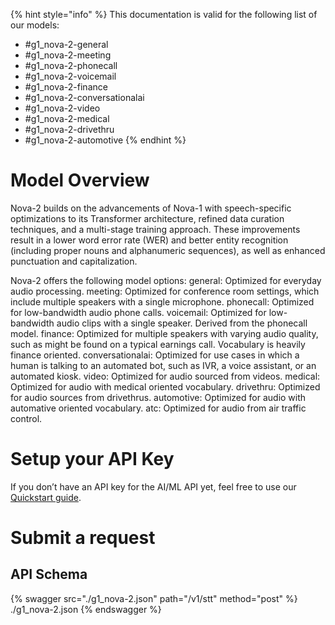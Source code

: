 [#references:start]: <> ({ "template": "openapi" })
{% hint style="info" %}
This documentation is valid for the following list of our models:
* #g1_nova-2-general
* #g1_nova-2-meeting
* #g1_nova-2-phonecall
* #g1_nova-2-voicemail
* #g1_nova-2-finance
* #g1_nova-2-conversationalai
* #g1_nova-2-video
* #g1_nova-2-medical
* #g1_nova-2-drivethru
* #g1_nova-2-automotive
{% endhint %}

# Model Overview
Nova-2 builds on the advancements of Nova-1 with speech-specific optimizations to its Transformer architecture, refined data curation techniques, and a multi-stage training approach. These improvements result in a lower word error rate (WER) and better entity recognition (including proper nouns and alphanumeric sequences), as well as enhanced punctuation and capitalization.

Nova-2 offers the following model options:
general: Optimized for everyday audio processing.
meeting: Optimized for conference room settings, which include multiple speakers with a single microphone.
phonecall: Optimized for low-bandwidth audio phone calls.
voicemail: Optimized for low-bandwidth audio clips with a single speaker. Derived from the phonecall model.
finance: Optimized for multiple speakers with varying audio quality, such as might be found on a typical earnings call. Vocabulary is heavily finance oriented.
conversationalai: Optimized for use cases in which a human is talking to an automated bot, such as IVR, a voice assistant, or an automated kiosk.
video: Optimized for audio sourced from videos.
medical: Optimized for audio with medical oriented vocabulary.
drivethru: Optimized for audio sources from drivethrus.
automotive: Optimized for audio with automative oriented vocabulary.
atc: Optimized for audio from air traffic control.

# Setup your API Key
If you don’t have an API key for the AI/ML API yet, feel free to use our [Quickstart guide](https://docs.aimlapi.com/quickstart/setting-up).

# Submit a request
## API Schema
{% swagger src="./g1_nova-2.json" path="/v1/stt" method="post" %}
./g1_nova-2.json
{% endswagger %}

[#references:end]: <> ({})